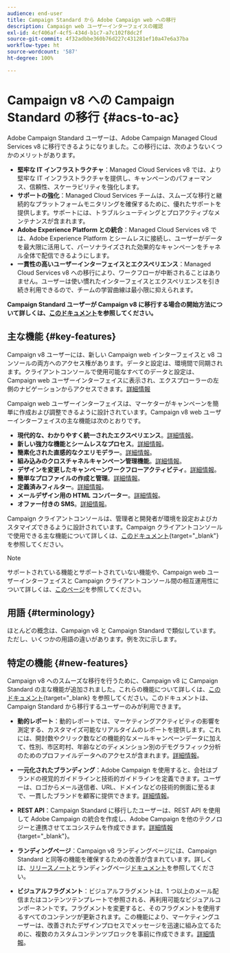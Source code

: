 ```yaml
---
audience: end-user
title: Campaign Standard から Adobe Campaign web への移行
description: Campaign web ユーザーインターフェイスの確認
exl-id: 4cf406af-4cf5-434d-b1c7-a7c102f8dc2f
source-git-commit: 4f32adbbe360b76d227c431281ef10a47e6a37ba
workflow-type: ht
source-wordcount: '587'
ht-degree: 100%

---
```


# Campaign v8 への Campaign Standard の移行 {#acs-to-ac}

Adobe Campaign Standard ユーザーは、Adobe Campaign Managed Cloud Services v8 に移行できるようになりました。この移行には、次のようないくつかのメリットがあります。

* **堅牢な IT インフラストラクチャ**：Managed Cloud Services v8 では、より堅牢な IT インフラストラクチャを提供し、キャンペーンのパフォーマンス、信頼性、スケーラビリティを強化します。
* **サポートの強化**：Managed Cloud Services チームは、スムーズな移行と継続的なプラットフォームモニタリングを確保するために、優れたサポートを提供します。サポートには、トラブルシューティングとプロアクティブなメンテナンスが含まれます。
* **Adobe Experience Platform との統合**：Managed Cloud Services v8 では、Adobe Experience Platform とシームレスに接続し、ユーザーがデータを最大限に活用して、パーソナライズされた効果的なキャンペーンをチャネル全体で配信できるようにします。
* **一貫性の高いユーザーインターフェイスとエクスペリエンス**：Managed Cloud Services v8 への移行により、ワークフローが中断されることはありません。ユーザーは使い慣れたインターフェイスとエクスペリエンスを引き続き利用できるので、チームの学習曲線は最小限に抑えられます。

**Campaign Standard ユーザーが Campaign v8 に移行する場合の開始方法について詳しくは、[このドキュメント](../../adoption/home.md)を参照してください。**

<!--
As a Campaign Standard user, we now offer you a way to migrate to Adobe Campaign v8. You will benefit from both the new Campaign Web interface and the v8 console.
-->

## 主な機能 {#key-features}

Campaign v8 ユーザーには、新しい Campaign web インターフェイスと v8 コンソールの両方へのアクセス権があります。データと設定は、環境間で同期されます。クライアントコンソールで使用可能なすべてのデータと設定は、Campaign web ユーザーインターフェイスに表示され、エクスプローラーの左側のナビゲーションからアクセスできます。[詳細情報](../get-started/user-interface.md#user-interface-explorer)

Campaign web ユーザーインターフェイスは、マーケターがキャンペーンを簡単に作成および調整できるように設計されています。Campaign v8 web ユーザーインターフェイスの主な機能は次のとおりです。

* **現代的な、わかりやすく統一されたエクスペリエンス**。[詳細情報](../get-started/connect-to-campaign.md)。
* **新しい強力な機能とシームレスなプロセス**。[詳細情報](../get-started/user-interface.md)。
* **簡素化された直感的なクエリモデラー**。[詳細情報](../query/query-modeler-overview.md)。
* **組み込みのクロスチャネルキャンペーン管理機能**。[詳細情報](../msg/gs-messages.md)。
* **デザインを変更したキャンペーンワークフローアクティビティ**。[詳細情報](../workflows/gs-workflows.md)。
* **簡単なプロファイルの作成と管理**。[詳細情報](../audience/about-recipients.md)。
* **定義済みフィルター**。[詳細情報](../get-started/predefined-filters.md)。
* **メールデザイン用の HTML コンバーター**。[詳細情報](../email/existing-content.md)。
* **オファー付きの SMS**。[詳細情報](../msg/offers.md)。

Campaign クライアントコンソールは、管理者と開発者が環境を設定およびカスタマイズできるように設計されています。Campaign クライアントコンソールで使用できる主な機能について詳しくは、[このドキュメント](https://experienceleague.adobe.com/ja/docs/campaign/campaign-v8/new/whats-new){target="_blank"}を参照してください。

>[!NOTE]
>
>サポートされている機能とサポートされていない機能や、Campaign web ユーザーインターフェイスと Campaign クライアントコンソール間の相互運用性について詳しくは、[このページ](../get-started/capability-matrix.md)を参照してください。

## 用語 {#terminology}

ほとんどの概念は、Campaign v8 と Campaign Standard で類似しています。ただし、いくつかの用語の違いがあります。例を次に示します。

<!--
* Profiles are **Recipients** in the console. [Learn more](../audience/gs-audiences-recipients.md).
* Test profiles are **Seed addresses**. [Learn more](../preview-test/test-deliveries.md).
* The delivery preparation is the **Delivery analysis**. [Learn more](../monitor/prepare-send.md).
* Audiences are **Lists**. [Learn more](../audience/gs-audiences-recipients.md).
-->

<!--
* Custom resources are **Schemas**
* Messages are referred to as **Deliveries**
* Roles are configured with **Named Rights**
* Security Groups are **Operator Groups**
* Organizational units are managed through **Folder Permissions**
* Product users are **Operators** in the client console
* Delivery preparation is the **Delivery analysis** in the client console
-->

## 特定の機能 {#new-features}

Campaign v8 へのスムーズな移行を行うために、Campaign v8 に Campaign Standard の主な機能が追加されました。これらの機能について詳しくは、[このドキュメント](https://experienceleague.adobe.com/docs/experience-cloud/campaign/campaign-standard-migration-home.html?lang=ja){target=&quot;_blank} を参照してください。このドキュメントは、Campaign Standard から移行するユーザーのみが利用できます。

* **動的レポート**：動的レポートでは、マーケティングアクティビティの影響を測定する、カスタマイズ可能なリアルタイムのレポートを提供します。これには、開封数やクリック数などの機能的なメールキャンペーンデータに加えて、性別、市区町村、年齢などのディメンション別のデモグラフィック分析のためのプロファイルデータへのアクセスが含まれます。[詳細情報](../reporting/dynamic-reporting/get-started-reporting.md)。

* **一元化されたブランディング**：Adobe Campaign を使用すると、会社はブランドの視覚的ガイドラインと技術的ガイドラインを定義できます。ユーザーは、ロゴからメール送信者、URL、ドメインなどの技術的側面に至るまで、一貫したブランドを顧客に提供できます。[詳細情報](../administration/branding/branding-gs.md)。

* **REST API**：Campaign Standard に移行したユーザーは、REST API を使用して Adobe Campaign の統合を作成し、Adobe Campaign を他のテクノロジーと連携させてエコシステムを作成できます。[詳細情報](https://experienceleague.adobe.com/docs/campaign/campaign-v8/developer/apis/get-started-apis.html?lang=ja){target="_blank"}。

* **ランディングページ**：Campaign v8 ランディングページには、Campaign Standard と同等の機能を確保するための改善が含まれています。詳しくは、[リリースノート](../rn/release-notes.md#new-24-4)とランディングページ[ドキュメント](../landing-pages/get-started-lp.md)を参照してください。

* **ビジュアルフラグメント**：ビジュアルフラグメントは、1 つ以上のメール配信またはコンテンツテンプレートで参照される、再利用可能なビジュアルコンポーネントです。フラグメントを変更すると、そのフラグメントを使用するすべてのコンテンツが更新されます。この機能により、マーケティングユーザーは、改善されたデザインプロセスでメッセージを迅速に組み立てるために、複数のカスタムコンテンツブロックを事前に作成できます。[詳細情報](../content/use-visual-fragments.md)。

<!--
* Delivery Alerting: In addition to viewing notifications directly in Campaign, Adobe Campaign also provides an email alerting system to trigger email alerts to users or external stakeholders of important system activities. Create, manage, and receive customizable alerts and dashboards to keep track of delivery successes or failures. Adobe Campaign Delivery Alerting boosts efficiency by keeping all involved Adobe Campaign users in a company automatically informed about the delivery execution status, via email and dashboard. 

* Landing Pages: Landing pages are web forms that can be used to capture information on your audiences, offer subscriptions to a service, display data and grow your database. Landing pages can also be used for acquiring or updating existing profiles, and to set up a double opt-in mechanism, allowing you to protect the platform from wrong or invalid email addresses, or spambots. [Learn more](../landing-pages/get-started-lp.md)
-->